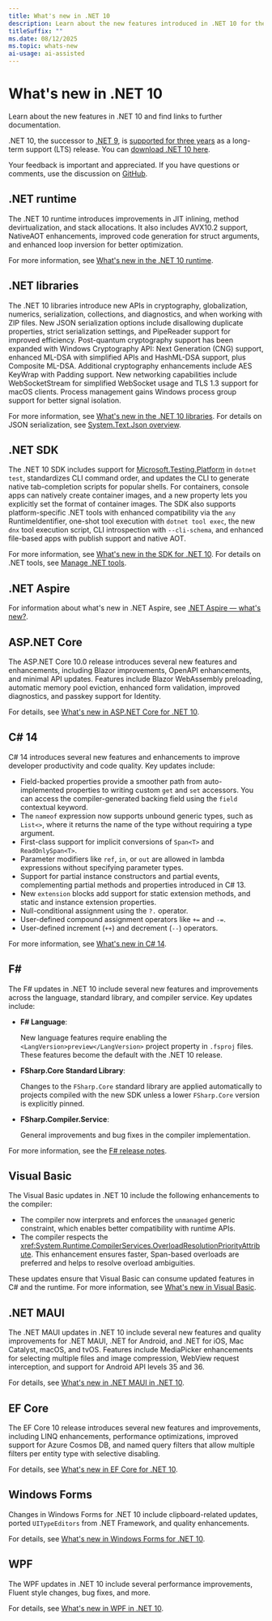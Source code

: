 ```yaml
---
title: What's new in .NET 10
description: Learn about the new features introduced in .NET 10 for the runtime, libraries, and SDK. Also find links to what's new in other areas, such as ASP.NET Core.
titleSuffix: ""
ms.date: 08/12/2025
ms.topic: whats-new
ai-usage: ai-assisted
---
```


# What's new in .NET 10

Learn about the new features in .NET 10 and find links to further documentation.

.NET 10, the successor to [.NET 9](../dotnet-9/overview.md), is [supported for three years](https://dotnet.microsoft.com/platform/support/policy/dotnet-core) as a long-term support (LTS) release. You can [download .NET 10 here](https://get.dot.net/10).

Your feedback is important and appreciated. If you have questions or comments, use the discussion on [GitHub](https://github.com/dotnet/core/discussions/categories/news).

## .NET runtime

The .NET 10 runtime introduces improvements in JIT inlining, method devirtualization, and stack allocations. It also includes AVX10.2 support, NativeAOT enhancements, improved code generation for struct arguments, and enhanced loop inversion for better optimization.

For more information, see [What's new in the .NET 10 runtime](runtime.md).

## .NET libraries

The .NET 10 libraries introduce new APIs in cryptography, globalization, numerics, serialization, collections, and diagnostics, and when working with ZIP files. New JSON serialization options include disallowing duplicate properties, strict serialization settings, and PipeReader support for improved efficiency. Post-quantum cryptography support has been expanded with Windows Cryptography API: Next Generation (CNG) support, enhanced ML-DSA with simplified APIs and HashML-DSA support, plus Composite ML-DSA. Additional cryptography enhancements include AES KeyWrap with Padding support. New networking capabilities include WebSocketStream for simplified WebSocket usage and TLS 1.3 support for macOS clients. Process management gains Windows process group support for better signal isolation.

For more information, see [What's new in the .NET 10 libraries](libraries.md).
For details on JSON serialization, see [System.Text.Json overview](/dotnet/standard/serialization/system-text-json/overview).

## .NET SDK

The .NET 10 SDK includes support for [Microsoft.Testing.Platform](../../testing/microsoft-testing-platform-intro.md) in `dotnet test`, standardizes CLI command order, and updates the CLI to generate native tab-completion scripts for popular shells. For containers, console apps can natively create container images, and a new property lets you explicitly set the format of container images. The SDK also supports platform-specific .NET tools with enhanced compatibility via the `any` RuntimeIdentifier, one-shot tool execution with `dotnet tool exec`, the new `dnx` tool execution script, CLI introspection with `--cli-schema`, and enhanced file-based apps with publish support and native AOT.

For more information, see [What's new in the SDK for .NET 10](sdk.md).
For details on .NET tools, see [Manage .NET tools](/dotnet/core/tools/global-tools).

## .NET Aspire

For information about what's new in .NET Aspire, see [.NET Aspire — what's new?](/dotnet/aspire/whats-new/).

## ASP.NET Core

The ASP.NET Core 10.0 release introduces several new features and enhancements, including Blazor improvements, OpenAPI enhancements, and minimal API updates. Features include Blazor WebAssembly preloading, automatic memory pool eviction, enhanced form validation, improved diagnostics, and passkey support for Identity.

For details, see [What's new in ASP.NET Core for .NET 10](/aspnet/core/release-notes/aspnetcore-10.0).

## C# 14

C# 14 introduces several new features and enhancements to improve developer productivity and code quality. Key updates include:

- Field-backed properties provide a smoother path from auto-implemented properties to writing custom `get` and `set` accessors. You can access the compiler-generated backing field using the `field` contextual keyword.
- The `nameof` expression now supports unbound generic types, such as `List<>`, where it returns the name of the type without requiring a type argument.
- First-class support for implicit conversions of `Span<T>` and `ReadOnlySpan<T>`.
- Parameter modifiers like `ref`, `in`, or `out` are allowed in lambda expressions without specifying parameter types.
- Support for partial instance constructors and partial events, complementing partial methods and properties introduced in C# 13.
- New `extension` blocks add support for static extension methods, and static and instance extension properties.
- Null-conditional assignment using the `?.` operator.
- User-defined compound assignment operators like `+=` and `-=`.
- User-defined increment (`++`) and decrement (`--`) operators.

For more information, see [What's new in C# 14](../../../csharp/whats-new/csharp-14.md).

## F\#

The F# updates in .NET 10 include several new features and improvements across the language, standard library, and compiler service. Key updates include:

- **F# Language**:

  New language features require enabling the `<LangVersion>preview</LangVersion>` project property in `.fsproj` files. These features become the default with the .NET 10 release.

- **FSharp.Core Standard Library**:

  Changes to the `FSharp.Core` standard library are applied automatically to projects compiled with the new SDK unless a lower `FSharp.Core` version is explicitly pinned.

- **FSharp.Compiler.Service**:

  General improvements and bug fixes in the compiler implementation.

For more information, see the [F# release notes](https://fsharp.github.io/fsharp-compiler-docs/release-notes/About.html).

## Visual Basic

The Visual Basic updates in .NET 10 include the following enhancements to the compiler:

- The compiler now interprets and enforces the `unmanaged` generic constraint, which enables better compatibility with runtime APIs.
- The compiler respects the <xref:System.Runtime.CompilerServices.OverloadResolutionPriorityAttribute>. This enhancement ensures faster, Span-based overloads are preferred and helps to resolve overload ambiguities.

These updates ensure that Visual Basic can consume updated features in C# and the runtime. For more information, see [What's new in Visual Basic](../../../visual-basic/whats-new/index.md).

## .NET MAUI

The .NET MAUI updates in .NET 10 include several new features and quality improvements for .NET MAUI, .NET for Android, and .NET for iOS, Mac Catalyst, macOS, and tvOS. Features include MediaPicker enhancements for selecting multiple files and image compression, WebView request interception, and support for Android API levels 35 and 36.

For details, see [What's new in .NET MAUI in .NET 10](/dotnet/maui/whats-new/dotnet-10).

## EF Core

The EF Core 10 release introduces several new features and improvements, including LINQ enhancements, performance optimizations, improved support for Azure Cosmos DB, and named query filters that allow multiple filters per entity type with selective disabling.

For details, see [What's new in EF Core for .NET 10](/ef/core/what-is-new/ef-core-10.0/whatsnew).

## Windows Forms

Changes in Windows Forms for .NET 10 include clipboard-related updates, ported `UITypeEditors` from .NET Framework, and quality enhancements.

For details, see [What's new in Windows Forms for .NET 10](/dotnet/desktop/winforms/whats-new/net100).

## WPF

The WPF updates in .NET 10 include several performance improvements, Fluent style changes, bug fixes, and more.

For details, see [What's new in WPF in .NET 10](/dotnet/desktop/wpf/whats-new/net100).

